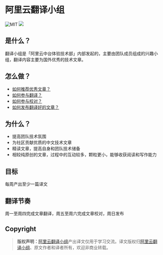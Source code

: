 # 阿里云翻译小组

![MIT](https://img.shields.io/badge/license-MIT-blue.svg)
[![](https://img.shields.io/badge/%E7%9F%A5%E4%B9%8E%E4%B8%93%E6%A0%8F-%E9%98%BF%E9%87%8C%E4%BA%91%E4%B8%AD%E5%8F%B0%E5%89%8D%E7%AB%AF%2F%E5%85%A8%E6%A0%88%E5%9B%A2%E9%98%9F-blue.svg)](https://zhuanlan.zhihu.com/aliyun)

## 是什么？
翻译小组是「阿里云中台体验技术部」内部发起的，主要由团队成员组成的兴趣小组，翻译内容主要为国外优秀的技术文章。

## 怎么做？

- [如何推荐优秀文章？](https://github.com/dawn-teams/translate/wiki/%E5%A6%82%E4%BD%95%E6%8E%A8%E8%8D%90%E4%BC%98%E7%A7%80%E6%96%87%E7%AB%A0%EF%BC%9F)
- [如何参与翻译？](https://github.com/dawn-teams/translate/wiki/%E5%A6%82%E4%BD%95%E5%8F%82%E4%B8%8E%E7%BF%BB%E8%AF%91%EF%BC%9F)
- [如何参与校对？](https://github.com/dawn-teams/translate/wiki/%E5%A6%82%E4%BD%95%E5%8F%82%E4%B8%8E%E6%A0%A1%E5%AF%B9%EF%BC%9F)
- [如何发布翻译好的文章？](https://github.com/dawn-teams/translate/wiki/%E5%A6%82%E4%BD%95%E5%8F%91%E5%B8%83%E7%BF%BB%E8%AF%91%E5%A5%BD%E7%9A%84%E6%96%87%E7%AB%A0%EF%BC%9F)

## 为什么？
- 提高团队技术氛围
- 为社区贡献优质的中文技术文章
- 精读文章，提高自身和团队技术储备
- 相较纯原创的文章，过程中的互动较多，颗粒更小，能够收获阅读和写作能力

## 目标
每周产出至少一篇译文

## 翻译节奏
周一至周四完成文章翻译，周五至周六完成文章校对，周日发布

## Copyright

> **版权声明：**[阿里云翻译小组](https://github.com/dawn-teams/translate)产出译文仅用于学习交流。译文版权归[阿里云翻译小组](https://github.com/dawn-teams/translate)、原文作者和译者所有，欢迎非商业转载。